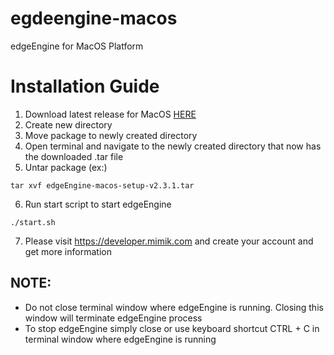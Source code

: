 # egdeengine-macos
edgeEngine for MacOS Platform

# Installation Guide

1. Download latest release for MacOS [HERE](https://github.com/edgeEngine/egdeengine-macos/releases)
2. Create new directory
3. Move package to newly created directory 
4. Open terminal and navigate to the newly created directory that now has the downloaded .tar file
5. Untar package (ex:)
```
tar xvf edgeEngine-macos-setup-v2.3.1.tar
```
6. Run start script to start edgeEngine
```
./start.sh
```
7. Please visit https://developer.mimik.com and create your account and get more information

## NOTE:
- Do not close terminal window where edgeEngine is running. Closing this window will terminate edgeEngine process
- To stop edgeEngine simply close or use keyboard shortcut CTRL + C in terminal window where edgeEngine is running 

